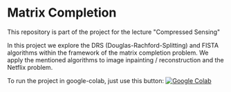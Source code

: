 # Matrix Completion
This repository is part of the project for the lecture "Compressed Sensing"

In this project we explore the DRS (Douglas-Rachford-Splitting) and FISTA algorithms within the framework of the matrix completion problem.
We apply the mentioned algorithms to image inpainting / reconstruction and the Netflix problem.

To run the project in google-colab, just use this button: [![Google Colab](https://badgen.net/badge/Launch/on%20Google%20Colab/blue?icon=terminal)](https://colab.research.google.com/github/uprestel/Matrix-Completion/blob/antonio/Matrix-Completion.ipynb)
